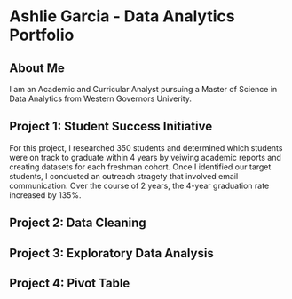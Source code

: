 # Ashlie Garcia - Data Analytics Portfolio
## About Me 
I am an Academic and Curricular Analyst pursuing a Master of Science in Data Analytics from Western Governors Univerity. 
## Project 1: Student Success Initiative
For this project, I researched 350 students and determined which students were on track to graduate within 4 years by veiwing academic reports and creating datasets for each freshman cohort. Once I identified our target students, I conducted an outreach stragety that involved email communication. Over the course of 2 years, the 4-year graduation rate increased by 135%. 
## Project 2: Data Cleaning
## Project 3: Exploratory Data Analysis
## Project 4: Pivot Table
